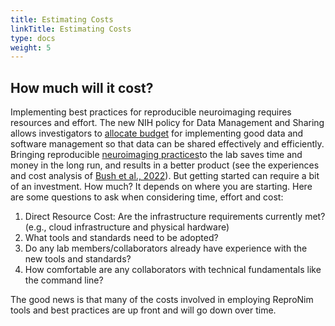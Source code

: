```yaml
---
title: Estimating Costs
linkTitle: Estimating Costs
type: docs
weight: 5
---
```


## How much will it cost?

Implementing best practices for reproducible neuroimaging requires resources and effort.  The new NIH policy for Data Management and Sharing allows investigators to [allocate budget](https://sharing.nih.gov/data-management-and-sharing-policy/planning-and-budgeting-for-data-management-and-sharing/budgeting-for-data-management-sharing#after) for implementing good data and software management so that data can be shared effectively and efficiently. Bringing reproducible [neuroimaging practices](/resources/tutorials/)to the lab saves time and money in the long run, and results in a better product (see the experiences and cost analysis of [Bush et al., 2022](https://www.frontiersin.org/journals/big-data/articles/10.3389/fdata.2022.988084/full)).  But getting started can require a bit of an investment.  How much?  It depends on where you are starting.  Here are some questions to ask when considering time, effort and cost:

1. Direct Resource Cost: Are the infrastructure requirements currently met? (e.g., cloud infrastructure and physical hardware)
2. What tools and standards need to be adopted?
3. Do any lab members/collaborators already have experience with the new tools and standards?
4. How comfortable are any collaborators with technical fundamentals like the command line?

The good news is that many of the costs involved in employing ReproNim tools and best practices are up front and will go down over time.  
